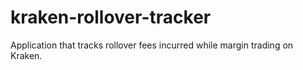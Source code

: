 # kraken-rollover-tracker
Application that tracks rollover fees incurred while margin trading on Kraken.
